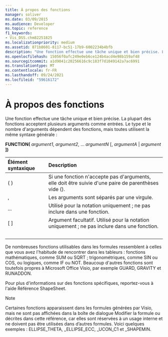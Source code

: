 ```yaml
---
title: À propos des fonctions
manager: soliver
ms.date: 03/09/2015
ms.audience: Developer
ms.topic: reference
f1_keywords:
- Vis_DSS.chm82251825
ms.localizationpriority: medium
ms.assetid: 871b8601-8117-bc51-17b9-6002234b4bfb
description: "Une fonction effectue une tâche unique et bien précise. La plupart des fonctions acceptent plusieurs arguments comme entrées. Le type et le nombre d'arguments dépendent des fonctions, mais toutes utilisent la même syntaxe générale :"
ms.openlocfilehash: 15056f0afc249e0eb6ce124b4acd4e98b159af48
ms.sourcegitcommit: a1d9041c20256616c9c183f7d1049142a7ac6991
ms.translationtype: MT
ms.contentlocale: fr-FR
ms.lasthandoff: 09/24/2021
ms.locfileid: "59616172"
---
```

# <a name="about-functions"></a>À propos des fonctions

Une fonction effectue une tâche unique et bien précise. La plupart des fonctions acceptent plusieurs arguments comme entrées. Le type et le nombre d'arguments dépendent des fonctions, mais toutes utilisent la même syntaxe générale :
  
 **FUNCTION(** _argument1_,  _argument2_, ...  _argumentN_ [, _argumentA_  |   _argument_ **])**
  
|**Élément syntaxique**|**Description**|
|:-----|:-----|
| ( )  <br/> | Si une fonction n'accepte pas d'arguments, elle doit être suivie d'une paire de parenthèses vide ().  <br/> |
| ,  <br/> | Les arguments sont séparés par une virgule.  <br/> |
| ...  <br/> | Utilisé pour la notation uniquement ; ne pas inclure dans une fonction.  <br/> |
| [ ]  <br/> | Argument facultatif. Utilisé pour la notation uniquement ; ne pas inclure dans une fonction.  <br/> |
| |  <br/> | Un choix ; vous pouvez inclure  _argumentA_ ou  _argument_. Utilisé pour la notation uniquement ; ne pas inclure dans une fonction.  <br/> |
   
De nombreuses fonctions utilisables dans les formules ressemblent à celles que vous avez l'habitude de rencontrer dans les tableurs : fonctions mathématiques, comme SUM ou SQRT ; trigonométriques, comme SIN ou COS, ou logiques, comme IF ou NOT. Beaucoup d'autres fonctions sont toutefois propres à Microsoft Office Visio, par exemple GUARD, GRAVITY et RUNADDON.
  
Pour plus d'informations sur des fonctions spécifiques, reportez-vous à l'aide Référence ShapeSheet.
  
> [!NOTE]
>  Certaines fonctions apparaissent dans les formules générées par Visio,  mais ne sont pas affichées dans la boîte de dialogue Modifier la formule ou décrites dans cette référence, car elles sont réservées à un usage interne et ne doivent pas être utilisées dans d’autres formules. Voici quelques exemples : ELLIPSE_THETA, _ELLIPSE_ECC, _UCON_C1 et _SHAPEMIN. 
  

